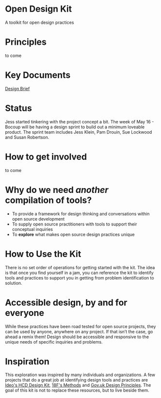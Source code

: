 # Open Design Kit
A toolkit for open design practices

# Principles
to come

# Key Documents
[Design Brief](https://docs.google.com/document/d/1VVnxsAXJ6ZdNwcGVtBU0kzBdBiTxxB-muxrU-UDUN3Y/edit?usp=sharing)

# Status
Jess started tinkering with the project concept a bit. The week of May 16 - Bocoup will be having a design sprint to build out a minimum loveable product. The sprint team includes Jess Klein, Pam Drouin, Sue Lockwood and Susan Robertson. 

# How to get involved
to come

# Why do we need *another* compilation of tools?
* To provide a framework for design thinking and conversations within open source development
* To supply open source practitioners with tools to support their conceptual inquiries
* To **explore** what makes open source design practices unique 

# How to Use the Kit
There is no set order of operations for getting started with the kit.  The idea is that once you find yourself in a jam, you can reference the kit to identify tools and practices to support you in getting from problem identification to solution. 


# Accessible design, by and for everyone
While these practices have been road tested for open source projects, they can be used by anyone, anywhere on any project. If that isn’t the case, go ahead a remix them! Design should be accessible and responsive to the unique needs of specific inquiries and problems. 


# Inspiration
This exploration was inspired by many individuals and organizations. A few projects that do a great job at identifying design tools and practices are [Ideo's HCD Design Kit](http://www.designkit.org/), [18F's Methods](https://methods.18f.gov/) and [Gov.uk Design Principles](https://www.gov.uk/design-principles). The goal of this kit is not to replace these resources, but to live beside them. 
